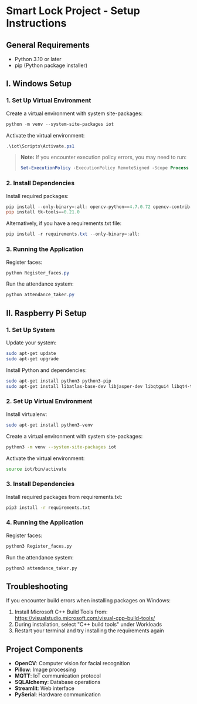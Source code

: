 # Smart Lock Project - Setup Instructions

## General Requirements
- Python 3.10 or later
- pip (Python package installer)

## I. Windows Setup

### 1. Set Up Virtual Environment

Create a virtual environment with system site-packages:
```powershell
python -m venv --system-site-packages iot
```

Activate the virtual environment:
```powershell
.\iot\Scripts\Activate.ps1
```

> **Note:** If you encounter execution policy errors, you may need to run:
> ```powershell
> Set-ExecutionPolicy -ExecutionPolicy RemoteSigned -Scope Process
> ```

### 2. Install Dependencies

Install required packages:
```powershell
pip install --only-binary=:all: opencv-python==4.7.0.72 opencv-contrib-python==4.7.0.72 numpy Pillow==9.5.0 paho-mqtt==1.6.1 sqlalchemy==2.0.15 streamlit==1.22.0 pyserial==3.5
pip install tk-tools==0.21.0
```

Alternatively, if you have a requirements.txt file:
```powershell
pip install -r requirements.txt --only-binary=:all:
```

### 3. Running the Application

Register faces:
```powershell
python Register_faces.py
```

Run the attendance system:
```powershell
python attendance_taker.py
```

## II. Raspberry Pi Setup

### 1. Set Up System

Update your system:
```bash
sudo apt-get update
sudo apt-get upgrade
```

Install Python and dependencies:
```bash
sudo apt-get install python3 python3-pip
sudo apt-get install libatlas-base-dev libjasper-dev libqtgui4 libqt4-test
```

### 2. Set Up Virtual Environment

Install virtualenv:
```bash
sudo apt-get install python3-venv
```

Create a virtual environment with system site-packages:
```bash
python3 -m venv --system-site-packages iot
```

Activate the virtual environment:
```bash
source iot/bin/activate
```

### 3. Install Dependencies

Install required packages from requirements.txt:
```bash
pip3 install -r requirements.txt
```

### 4. Running the Application

Register faces:
```bash
python3 Register_faces.py
```

Run the attendance system:
```bash
python3 attendance_taker.py
```

## Troubleshooting

If you encounter build errors when installing packages on Windows:
1. Install Microsoft C++ Build Tools from: https://visualstudio.microsoft.com/visual-cpp-build-tools/
2. During installation, select "C++ build tools" under Workloads
3. Restart your terminal and try installing the requirements again

## Project Components

- **OpenCV**: Computer vision for facial recognition
- **Pillow**: Image processing
- **MQTT**: IoT communication protocol
- **SQLAlchemy**: Database operations
- **Streamlit**: Web interface
- **PySerial**: Hardware communication
